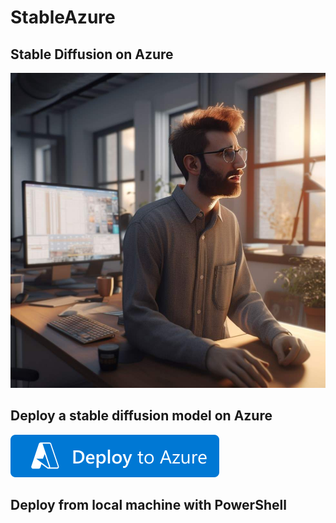 # StableAzure
## Stable Diffusion on Azure

![](stable.jpg)

## Deploy a stable diffusion model on Azure

[![Deploy To Azure](https://raw.githubusercontent.com/Azure/azure-quickstart-templates/master/1-CONTRIBUTION-GUIDE/images/deploytoazure.svg?sanitize=true)](https://portal.azure.com/#create/Microsoft.Template/uri/https%3A%2F%2Fraw.githubusercontent.com%2Fsnobu%2FStableAzure%2Fmain%2Finfra%2FAzureUI%2FcreateUIDefinition.json)

## Deploy from local machine with PowerShell

